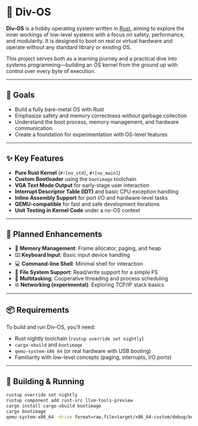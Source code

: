 # 🦀 Div-OS

**Div-OS** is a hobby operating system written in [Rust](https://www.rust-lang.org/), aiming to explore the inner workings of low-level systems with a focus on safety, performance, and modularity. It is designed to boot on real or virtual hardware and operate without any standard library or existing OS.

This project serves both as a learning journey and a practical dive into systems programming—building an OS kernel from the ground up with control over every byte of execution.

---

## 🚀 Goals

- Build a fully bare-metal OS with Rust
- Emphasize safety and memory correctness without garbage collection
- Understand the boot process, memory management, and hardware communication
- Create a foundation for experimentation with OS-level features

---

## ✨ Key Features

- **Pure Rust Kernel** (`#![no_std]`, `#![no_main]`)
- **Custom Bootloader** using the `bootimage` toolchain
- **VGA Text Mode Output** for early-stage user interaction
- **Interrupt Descriptor Table (IDT)** and basic CPU exception handling
- **Inline Assembly Support** for port I/O and hardware-level tasks
- **QEMU-compatible** for fast and safe development iterations
- **Unit Testing in Kernel Code** under a no-OS context

---

## 🔧 Planned Enhancements

- 🧠 **Memory Management**: Frame allocator, paging, and heap
- ⌨️ **Keyboard Input**: Basic input device handling
- 💻 **Command-line Shell**: Minimal shell for interaction
- 📄 **File System Support**: Read/write support for a simple FS
- 🧵 **Multitasking**: Cooperative threading and process scheduling
- 🌐 **Networking (experimental)**: Exploring TCP/IP stack basics

---

## 📦 Requirements

To build and run Div-OS, you'll need:

- Rust nightly toolchain (`rustup override set nightly`)
- `cargo-xbuild` and `bootimage`
- `qemu-system-x86_64` (or real hardware with USB booting)
- Familiarity with low-level concepts (paging, interrupts, I/O ports)

---

## 🧪 Building & Running

```bash
rustup override set nightly
rustup component add rust-src llvm-tools-preview
cargo install cargo-xbuild bootimage
cargo bootimage
qemu-system-x86_64 -drive format=raw,file=target/x86_64-custom/debug/bootimage-div_os.bin
